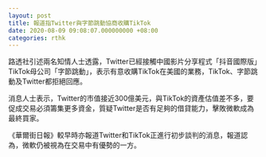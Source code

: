 ```yaml
---
layout: post
title: 報道指Twitter與字節跳動協商收購TikTok
date: 2020-08-09 09:08:07.000000000 +08:00
categories: rthk
---
```


路透社引述兩名知情人士透露，Twitter已經接觸中國影片分享程式「抖音國際版」TikTok母公司「字節跳動」，表示有意收購TikTok在美國的業務，TikTok、字節跳動及Twitter都拒絕回應。

消息人士表示，Twitter的市值接近300億美元，與TikTok的資產估值差不多，要促成交易必須籌集更多資金，質疑Twitter是否有足夠的借貸能力，擊敗微軟成為最終買家。

《華爾街日報》較早時亦報道Twitter和TikTok正進行初步談判的消息，報道認為，微軟仍被視為在交易中有優勢的一方。
